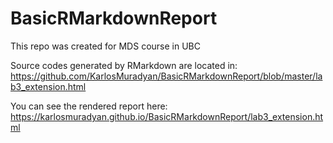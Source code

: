 # BasicRMarkdownReport
This repo was created for MDS course in UBC

Source codes generated by RMarkdown are located in: https://github.com/KarlosMuradyan/BasicRMarkdownReport/blob/master/lab3_extension.html

You can see the rendered report here:
https://karlosmuradyan.github.io/BasicRMarkdownReport/lab3_extension.html
